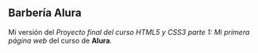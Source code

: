 ## Barbería Alura

Mi versión del *Proyecto final del curso HTML5 y CSS3 parte 1: Mi primera página web* del curso de **Alura**.